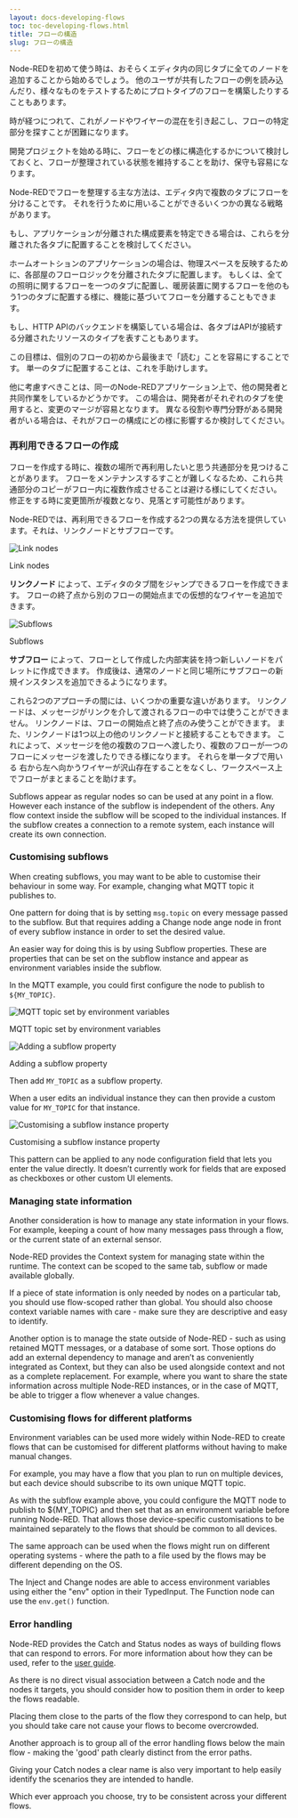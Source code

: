 ```yaml
---
layout: docs-developing-flows
toc: toc-developing-flows.html
title: フローの構造
slug: フローの構造
---
```


Node-REDを初めて使う時は、おそらくエディタ内の同じタブに全てのノードを追加することから始めるでしょう。
他のユーザが共有したフローの例を読み込んだり、様々なものをテストするためにプロトタイプのフローを構築したりすることもあります。

時が経つにつれて、これがノードやワイヤーの混在を引き起こし、フローの特定部分を探すことが困難になります。

開発プロジェクトを始める時に、フローをどの様に構造化するかについて検討しておくと、フローが整理されている状態を維持することを助け、保守も容易になります。

Node-REDでフローを整理する主な方法は、エディタ内で複数のタブにフローを分けることです。
それを行うために用いることができるいくつかの異なる戦略があります。

もし、アプリケーションが分離された構成要素を特定できる場合は、これらを分離された各タブに配置することを検討してください。

ホームオートションのアプリケーションの場合は、物理スペースを反映するために、各部屋のフローロジックを分離されたタブに配置します。
もしくは、全ての照明に関するフローを一つのタブに配置し、暖房装置に関するフローを他のもう1つのタブに配置する様に、機能に基づいてフローを分離することもできます。

もし、HTTP APIのバックエンドを構築している場合は、各タブはAPIが接続する分離されたリソースのタイプを表すこともあります。

この目標は、個別のフローの初めから最後まで「読む」ことを容易にすることです。
単一のタブに配置することは、これを手助けします。

他に考慮すべきことは、同一のNode-REDアプリケーション上で、他の開発者と共同作業をしているかどうかです。
この場合は、開発者がそれぞれのタブを使用すると、変更のマージが容易となります。
異なる役割や専門分野がある開発者がいる場合は、それがフローの構成にどの様に影響するか検討してください。


### 再利用できるフローの作成

フローを作成する時に、複数の場所で再利用したいと思う共通部分を見つけることがあります。
フローをメンテナンスするすことが難しくなるため、これら共通部分のコピーがフロー内に複数作成させることは避ける様にしてください。
修正をする時に変更箇所が複数となり、見落とす可能性があります。

Node-REDでは、再利用できるフローを作成する2つの異なる方法を提供しています。それは、リンクノードとサブフローです。

<div style="width: 300px" class="figure align-right">
  <img src="images/link-nodes.png" alt="Link nodes">
  <p class="caption">Link nodes</p>
</div>

**リンクノード** によって、エディタのタブ間をジャンプできるフローを作成できます。
フローの終了点から別のフローの開始点までの仮想的なワイヤーを追加できます。

<div style="clear:both"></div>

<div style="width: 300px" class="figure align-right">
  <img src="images/subflow.png" alt="Subflows">
  <p class="caption">Subflows</p>
</div>

**サブフロー** によって、フローとして作成した内部実装を持つ新しいノードをパレットに作成できます。
作成後は、通常のノードと同じ場所にサブフローの新規インスタンスを追加できるようになります。



これら2つのアプローチの間には、いくつかの重要な違いがあります。
リンクノードは、メッセージがリンクを介して渡されるフローの中では使うことができません。
リンクノードは、フローの開始点と終了点のみ使うことができます。
また、リンクノードは1つ以上の他のリンクノードと接続することもできます。
これによって、メッセージを他の複数のフローへ渡したり、複数のフローが一つのフローにメッセージを渡したりできる様になります。
それらを単一タブで用いる
右から左へ向かうワイヤーが沢山存在することをなくし、ワークスペース上でフローがまとまることを助けます。

Subflows appear as regular nodes so can be used at any point in a flow. However each instance of the subflow is independent of the others. Any flow context inside the subflow will be scoped to the individual instances. If the subflow creates a connection to a remote system, each instance will create its own connection.

### Customising subflows

When creating subflows, you may want to be able to customise their behaviour in some way. For example, changing what MQTT topic it publishes to.

One pattern for doing that is by setting `msg.topic` on every message passed to the subflow. But that requires adding a Change node ange node in front of every subflow instance in order to set the desired value.

An easier way for doing this is by using Subflow properties. These are properties that can be set on the subflow instance and appear as environment variables inside the subflow.

In the MQTT example, you could first configure the node to publish to `${MY_TOPIC}`.

<div class="figure">
  <img src="images/mqtt-envvar.png" alt="MQTT topic set by environment variables">
  <p class="caption">MQTT topic set by environment variables</p>
</div>

<div style="width: 400px" class="figure align-right">
  <img src="images/subflow-envvar.png" alt="Adding a subflow property">
  <p class="caption">Adding a subflow property</p>
</div>

Then add `MY_TOPIC` as a subflow property.

<div style="clear:both"></div>

When a user edits an individual instance they can then provide a custom value for `MY_TOPIC` for that instance.


<div class="figure">
  <img src="images/subflow-instance-envvar.png" alt="Customising a subflow instance property">
  <p class="caption">Customising a subflow instance property</p>

</div>


This pattern can be applied to any node configuration field that lets you enter the value directly. It doesn’t currently work for fields that are exposed as checkboxes or other custom UI elements.

### Managing state information

Another consideration is how to manage any state information in your flows. For example, keeping a count of how many messages pass through a flow, or the current state of an external sensor.

Node-RED provides the Context system for managing state within the runtime. The context can be scoped to the same tab, subflow or made available globally.

If a piece of state information is only needed by nodes on a particular tab, you should use flow-scoped rather than global. You should also choose context variable names with care - make sure they are descriptive and easy to identify.

Another option is to manage the state outside of Node-RED - such as using retained MQTT messages, or a database of some sort. Those options do add an external dependency to manage and aren’t as conveniently integrated as Context, but they can also be used alongside context and not as a complete replacement. For example, where you want to share the state information across multiple Node-RED instances, or in the case of MQTT, be able to trigger a flow whenever a value changes.


### Customising flows for different platforms

Environment variables can be used more widely within Node-RED to create flows that can be customised for different platforms without having to make manual changes.

For example, you may have a flow that you plan to run on multiple devices, but each device should subscribe to its own unique MQTT topic.

As with the subflow example above, you could configure the MQTT node to publish to ${MY_TOPIC} and then set that as an environment variable before running Node-RED. That allows those device-specific customisations to be maintained separately to the flows that should be common to all devices.

The same approach can be used when the flows might run on different operating systems - where the path to a file used by the flows may be different depending on the OS.

The Inject and Change nodes are able to access environment variables using either the "env" option in their TypedInput. The Function node can use the `env.get()` function.

### Error handling

Node-RED provides the Catch and Status nodes as ways of building flows that can respond to errors. For more information about how they can be used, refer to the [user guide](/docs/user-guide/handling-errors).

As there is no direct visual association between a Catch node and the nodes it targets, you should consider how to position them in order to keep the flows readable.

Placing them close to the parts of the flow they correspond to can help, but you should take care not cause your flows to become overcrowded.

Another approach is to group all of the error handling flows below the main flow - making the 'good' path clearly distinct from the error paths.

Giving your Catch nodes a clear name is also very important to help easily identify the scenarios they are intended to handle.

Which ever approach you choose, try to be consistent across your different flows.

